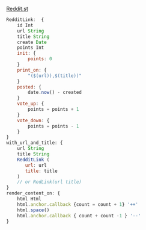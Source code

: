 [Reddit.st](http://web.archive.org/web/20110122114420/http://homepage.mac.com/svc/Reddit.st/)


```javascript
RedditLink:  {
    id Int
    url String
    title String
    create Date
    points Int
    init: {
        points: 0
    }
    print_on: {
        "($(url)),$(title))"
    }
    posted: {
        date.now() - created
    }
    vote_up: {
        points = points + 1
    }
    vote_down: {
        points = points - 1
    }
}
with_url_and_title: {
    url String
    title String
    RedditLink (
       url: url
       title: title 
    )
    // or RedLink(url title)
}
render_content_on: {
    html Html
    html.anchor.callback {count = count + 1} '++'
    html.space()
    html.anchor.callback { count + count -1 } '--'
}

```
